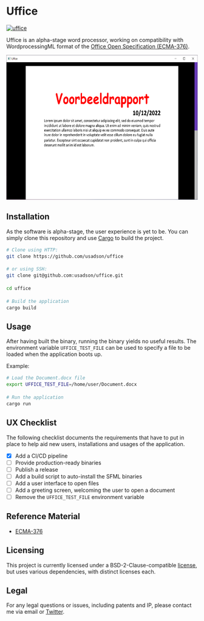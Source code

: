 # Uffice
[![uffice](https://github.com/usadson/uffice/actions/workflows/build.yaml/badge.svg)](https://github.com/usadson/uffice/actions/workflows/build.yaml)

Uffice is an alpha-stage word processor, working on compatibility with WordprocessingML format of the [Office Open Specification (ECMA-376)](https://www.ecma-international.org/publications-and-standards/standards/ecma-376/).

<p align="center">
   <img src="docs/screenshot/quick-overview.png"
   alt="Size Limit comment in pull request about bundle size changes"
   width="641" height="380">
</p>

## Installation
As the software is alpha-stage, the user experience is yet to be. You can simply clone this repository and use [Cargo](https://doc.rust-lang.org/cargo/) to build the project.

```sh
# Clone using HTTP:
git clone https://github.com/usadson/uffice

# or using SSH:
git clone git@github.com:usadson/uffice.git

cd uffice

# Build the application
cargo build
```

## Usage
After having built the binary, running the binary yields no useful results. The environment variable `UFFICE_TEST_FILE` can be used to specify a file to be loaded when the application boots up.

Example:
```sh
# Load the Document.docx file
export UFFICE_TEST_FILE=/home/user/Document.docx

# Run the application
cargo run
```

## UX Checklist
The following checklist documents the requirements that have to put in place to help aid new users, installations and usages of the application.

- [x] Add a CI/CD pipeline
- [ ] Provide production-ready binaries
- [ ] Publish a release
- [ ] Add a build script to auto-install the SFML binaries
- [ ] Add a user interface to open files
- [ ] Add a greeting screen, welcoming the user to open a document
- [ ] Remove the `UFFICE_TEST_FILE` environment variable

## Reference Material
- [ECMA-376](https://www.ecma-international.org/publications-and-standards/standards/ecma-376/)

## Licensing
This project is currently licensed under a BSD-2-Clause-compatible [license](LICENSE.md), but uses various dependencies, with distinct licenses each.

## Legal
For any legal questions or issues, including patents and IP, please contact me via email or [Twitter](https://twitter.com/TAGerritsen).
